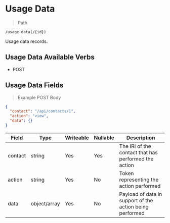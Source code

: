 # Usage Data

> Path

```
/usage-data(/{id})
```

Usage data records.

## Usage Data Available Verbs

* POST

## Usage Data Fields

> Example POST Body

```json
{
  "contact": "/api/contacts/1",
  "action": "view",
  "data": {}
}
```

Field | Type | Writeable | Nullable | Description
----- | ---- | --------- | -------- | -----------
contact | string | Yes | Yes | The IRI of the contact that has performed the action
action | string | Yes | No | Token representing the action performed
data | object/array | Yes | No | Payload of data in support of the action being performed
